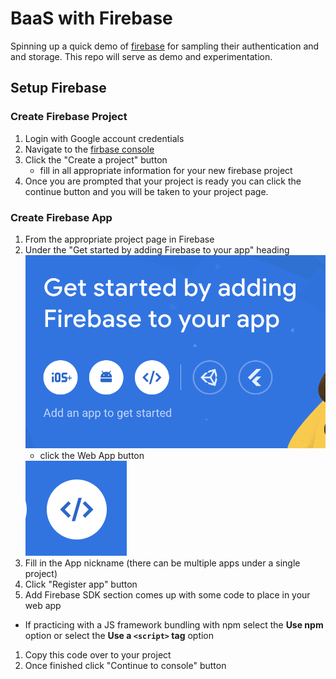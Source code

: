 # BaaS with Firebase

Spinning up a quick demo of [firebase](https://firebase.google.com/) for sampling their authentication and and storage. This repo will serve as demo and experimentation.

## Setup Firebase

### Create Firebase Project

1. Login with Google account credentials
1. Navigate to the [firbase console](https://console.firebase.google.com/)
1. Click the "Create a project" button
    - fill in all appropriate information for your new firebase project
1. Once you are prompted that your project is ready you can click the continue button and you will be taken to your project page.

### Create Firebase App

1. From the appropriate project page in Firebase
1. Under the "Get started by adding Firebase to your app" heading
    <img src="./assets/firebase-app-create.png" alt="Get started by adding Firebase to your app" />
    - click the Web App button
    <img src="./assets/firebase-app-web-btn.png" alt="Firebase Web App Button" />
1. Fill in the App nickname (there can be multiple apps under a single project)
1. Click "Register app" button
1. Add Firebase SDK section comes up with some code to place in your web app
  - If practicing with a JS framework bundling with npm select the **Use npm** option or select the **Use a `<script>` tag** option
1. Copy this code over to your project
1. Once finished click "Continue to console" button
